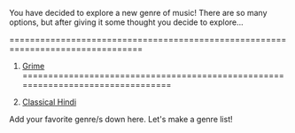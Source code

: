 You have decided to explore a new genre of music! There are so many options, but
after giving it some thought you decide to explore...

================================================================================
1) [Grime](grime/grime.md)
================================================================================

2) [Classical Hindi](Classical-Indian/Classical-Indian.md)

Add your favorite genre/s down here. Let's make a genre list!